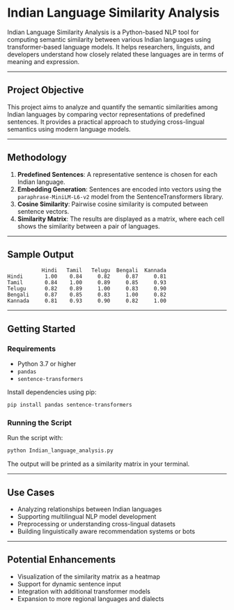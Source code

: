 # Indian Language Similarity Analysis

Indian Language Similarity Analysis is a Python-based NLP tool for computing semantic similarity between various Indian languages using transformer-based language models. It helps researchers, linguists, and developers understand how closely related these languages are in terms of meaning and expression.

---

## Project Objective

This project aims to analyze and quantify the semantic similarities among Indian languages by comparing vector representations of predefined sentences. It provides a practical approach to studying cross-lingual semantics using modern language models.

---

## Methodology

1. **Predefined Sentences**: A representative sentence is chosen for each Indian language.
2. **Embedding Generation**: Sentences are encoded into vectors using the `paraphrase-MiniLM-L6-v2` model from the SentenceTransformers library.
3. **Cosine Similarity**: Pairwise cosine similarity is computed between sentence vectors.
4. **Similarity Matrix**: The results are displayed as a matrix, where each cell shows the similarity between a pair of languages.

---

## Sample Output

```
           Hindi   Tamil   Telugu  Bengali  Kannada
Hindi       1.00    0.84     0.82     0.87     0.81
Tamil       0.84    1.00     0.89     0.85     0.93
Telugu      0.82    0.89     1.00     0.83     0.90
Bengali     0.87    0.85     0.83     1.00     0.82
Kannada     0.81    0.93     0.90     0.82     1.00
```

---

## Getting Started

### Requirements

- Python 3.7 or higher
- `pandas`
- `sentence-transformers`

Install dependencies using pip:

```bash
pip install pandas sentence-transformers
```

### Running the Script

Run the script with:

```bash
python Indian_language_analysis.py
```

The output will be printed as a similarity matrix in your terminal.

---

## Use Cases

- Analyzing relationships between Indian languages
- Supporting multilingual NLP model development
- Preprocessing or understanding cross-lingual datasets
- Building linguistically aware recommendation systems or bots

---

## Potential Enhancements

- Visualization of the similarity matrix as a heatmap
- Support for dynamic sentence input
- Integration with additional transformer models
- Expansion to more regional languages and dialects
